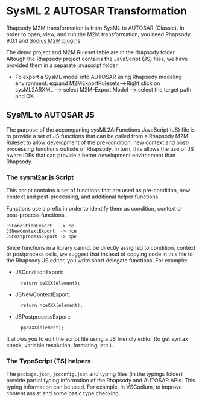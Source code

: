 # SysML 2 AUTOSAR Transformation

Rhapsody M2M transformation is from SysML to AUTOSAR (Classic). In order to open, view, and run the M2M transformation, you need Rhapsody 9.0.1 and [Sodius M2M plugins](https://www.sodiuswillert.com/en/products/model-to-model-transformation-for-rhapsody). 

The demo project and M2M Ruleset table are in the rhapsody folder. Altough the Rhapsody project contains the JavaScript (JS) files, we have provided them in a separate javascript folder.

- To export a SysML model into AUTOSAR using Rhapsody modeling environment: expand M2MExportRulesets-->Right click on sysML2ARXML --> select M2M-Export Model --> select the target path and OK.

## SysML to AUTOSAR JS

The purpose of the accompaning sysML2ArFunctions JavaScript (JS) file is to provide a set of JS functions that can be called from a Rhapsody M2M Ruleset to allow development of the pre-condition, new context and post-processing functions outisde of Rhapsody. In turn, this allows the use of JS aware IDEs that can provide a better development environment than Rhapsody. 

### The sysml2ar.js Script

This script contains a set of functions that are used as pre-condition, new context and post-processing, and additional helper functions.

Functions use a prefix in order to identify them as condition, context or
post-process functions.

    JSConditionExport   -> ce
    JSNewContextExport  -> nce
    JSPostprocessExport -> ppe

Since functions in a library cannot be directly assigned to condition, context or postprocess cells, we suggest that instead of copying code in this file to 
the Rhapsody JS editor, you write short delegate functions. For example:

- JSConditionExport:
  
        return ceXXX(element);

- JSNewContextExport:

        return nceXXX(element);

- JSPostprocessExport:
   
        ppeXXX(element);
        
It allows you to edit the script file using a JS friendly editor (to get syntax check, variable resolution, formating, etc.).

### The TypeScript (TS) helpers

The `package.json`, `jsconfig.json` and typing files (in the typings folder) provide partial typing information of the Rhapsody and AUTOSAR APIs. This typing information can be used. For example, in VSCodium, to improve content assist and some basic type checking.
